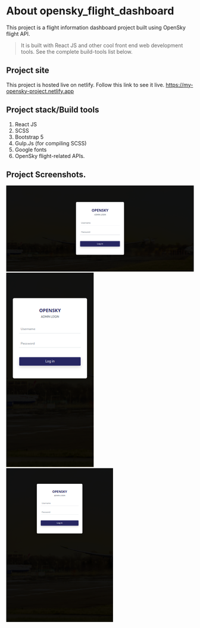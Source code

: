 # About opensky_flight_dashboard

This project is a flight information dashboard project built using OpenSky flight API. 
> It is built with React JS and other cool front end web development tools. See the complete build-tools list below.

## Project site

This project is hosted live on netlify. Follow this link to see it live.
https://my-opensky-project.netlify.app

## Project stack/Build tools

1. React JS
2. SCSS
3. Bootstrap 5
4. Gulp.Js (for compiling SCSS)
5. Google fonts
6. OpenSky flight-related APIs.

## Project Screenshots.

![Project screenshot](./opensky-flight-dashboard/src/assets/images/admin-login.png)
![Project screenshot](./opensky-flight-dashboard/src/assets/images/admin-login-mobile.png)
![Project screenshot](./opensky-flight-dashboard/src/assets/images/admin-login-ipad.png)

